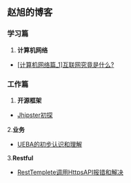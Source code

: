 ## 赵旭的博客

### 学习篇
1. **计算机网络**
- [[计算机网络篇_1]互联网究竟是什么?](https://juejin.im/post/5e3ec09c518825492b50a0bb)



### 工作篇

1. **开源框架**
- [Jhipster初探](https://juejin.im/post/5e8fdd95f265da47ae4ac111)

2.**业务**
- [UEBA的初步认识和理解](https://juejin.im/post/5e8c28486fb9a03c947cc965)

3.**Restful**
- [RestTemplete调用HttpsAPI报错和解决](https://juejin.im/post/5e946c3551882573680f333a)
